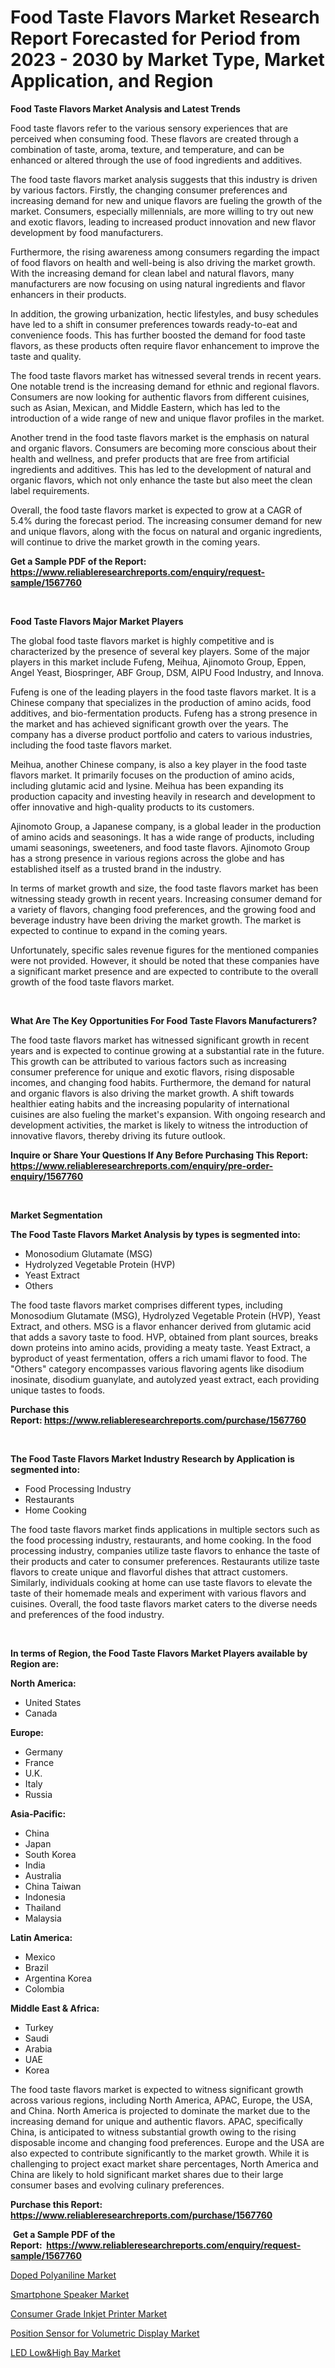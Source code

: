<p><h1>Food Taste Flavors Market Research Report Forecasted for Period from 2023 -  2030 by Market Type, Market Application, and Region</h1></p><p><strong>Food Taste Flavors Market Analysis and Latest Trends</strong></p>
<p><p>Food taste flavors refer to the various sensory experiences that are perceived when consuming food. These flavors are created through a combination of taste, aroma, texture, and temperature, and can be enhanced or altered through the use of food ingredients and additives.</p><p>The food taste flavors market analysis suggests that this industry is driven by various factors. Firstly, the changing consumer preferences and increasing demand for new and unique flavors are fueling the growth of the market. Consumers, especially millennials, are more willing to try out new and exotic flavors, leading to increased product innovation and new flavor development by food manufacturers.</p><p>Furthermore, the rising awareness among consumers regarding the impact of food flavors on health and well-being is also driving the market growth. With the increasing demand for clean label and natural flavors, many manufacturers are now focusing on using natural ingredients and flavor enhancers in their products.</p><p>In addition, the growing urbanization, hectic lifestyles, and busy schedules have led to a shift in consumer preferences towards ready-to-eat and convenience foods. This has further boosted the demand for food taste flavors, as these products often require flavor enhancement to improve the taste and quality.</p><p>The food taste flavors market has witnessed several trends in recent years. One notable trend is the increasing demand for ethnic and regional flavors. Consumers are now looking for authentic flavors from different cuisines, such as Asian, Mexican, and Middle Eastern, which has led to the introduction of a wide range of new and unique flavor profiles in the market.</p><p>Another trend in the food taste flavors market is the emphasis on natural and organic flavors. Consumers are becoming more conscious about their health and wellness, and prefer products that are free from artificial ingredients and additives. This has led to the development of natural and organic flavors, which not only enhance the taste but also meet the clean label requirements.</p><p>Overall, the food taste flavors market is expected to grow at a CAGR of 5.4% during the forecast period. The increasing consumer demand for new and unique flavors, along with the focus on natural and organic ingredients, will continue to drive the market growth in the coming years.</p></p>
<p><strong>Get a Sample PDF of the Report:&nbsp; <a href="https://www.reliableresearchreports.com/enquiry/request-sample/1567760">https://www.reliableresearchreports.com/enquiry/request-sample/1567760</a></strong></p>
<p>&nbsp;</p>
<p><strong>Food Taste Flavors Major Market Players</strong></p>
<p><p>The global food taste flavors market is highly competitive and is characterized by the presence of several key players. Some of the major players in this market include Fufeng, Meihua, Ajinomoto Group, Eppen, Angel Yeast, Biospringer, ABF Group, DSM, AIPU Food Industry, and Innova.</p><p>Fufeng is one of the leading players in the food taste flavors market. It is a Chinese company that specializes in the production of amino acids, food additives, and bio-fermentation products. Fufeng has a strong presence in the market and has achieved significant growth over the years. The company has a diverse product portfolio and caters to various industries, including the food taste flavors market.</p><p>Meihua, another Chinese company, is also a key player in the food taste flavors market. It primarily focuses on the production of amino acids, including glutamic acid and lysine. Meihua has been expanding its production capacity and investing heavily in research and development to offer innovative and high-quality products to its customers.</p><p>Ajinomoto Group, a Japanese company, is a global leader in the production of amino acids and seasonings. It has a wide range of products, including umami seasonings, sweeteners, and food taste flavors. Ajinomoto Group has a strong presence in various regions across the globe and has established itself as a trusted brand in the industry.</p><p>In terms of market growth and size, the food taste flavors market has been witnessing steady growth in recent years. Increasing consumer demand for a variety of flavors, changing food preferences, and the growing food and beverage industry have been driving the market growth. The market is expected to continue to expand in the coming years.</p><p>Unfortunately, specific sales revenue figures for the mentioned companies were not provided. However, it should be noted that these companies have a significant market presence and are expected to contribute to the overall growth of the food taste flavors market.</p></p>
<p>&nbsp;</p>
<p><strong>What Are The Key Opportunities For Food Taste Flavors Manufacturers?</strong></p>
<p><p>The food taste flavors market has witnessed significant growth in recent years and is expected to continue growing at a substantial rate in the future. This growth can be attributed to various factors such as increasing consumer preference for unique and exotic flavors, rising disposable incomes, and changing food habits. Furthermore, the demand for natural and organic flavors is also driving the market growth. A shift towards healthier eating habits and the increasing popularity of international cuisines are also fueling the market's expansion. With ongoing research and development activities, the market is likely to witness the introduction of innovative flavors, thereby driving its future outlook.</p></p>
<p><strong>Inquire or Share Your Questions If Any Before Purchasing This Report: <a href="https://www.reliableresearchreports.com/enquiry/pre-order-enquiry/1567760">https://www.reliableresearchreports.com/enquiry/pre-order-enquiry/1567760</a></strong></p>
<p>&nbsp;</p>
<p><strong>Market Segmentation</strong></p>
<p><strong>The Food Taste Flavors Market Analysis by types is segmented into:</strong></p>
<p><ul><li>Monosodium Glutamate (MSG)</li><li>Hydrolyzed Vegetable Protein (HVP)</li><li>Yeast Extract</li><li>Others</li></ul></p>
<p><p>The food taste flavors market comprises different types, including Monosodium Glutamate (MSG), Hydrolyzed Vegetable Protein (HVP), Yeast Extract, and others. MSG is a flavor enhancer derived from glutamic acid that adds a savory taste to food. HVP, obtained from plant sources, breaks down proteins into amino acids, providing a meaty taste. Yeast Extract, a byproduct of yeast fermentation, offers a rich umami flavor to food. The "Others" category encompasses various flavoring agents like disodium inosinate, disodium guanylate, and autolyzed yeast extract, each providing unique tastes to foods.</p></p>
<p><strong>Purchase this Report:&nbsp;<a href="https://www.reliableresearchreports.com/purchase/1567760">https://www.reliableresearchreports.com/purchase/1567760</a></strong></p>
<p>&nbsp;</p>
<p><strong>The Food Taste Flavors Market Industry Research by Application is segmented into:</strong></p>
<p><ul><li>Food Processing Industry</li><li>Restaurants</li><li>Home Cooking</li></ul></p>
<p><p>The food taste flavors market finds applications in multiple sectors such as the food processing industry, restaurants, and home cooking. In the food processing industry, companies utilize taste flavors to enhance the taste of their products and cater to consumer preferences. Restaurants utilize taste flavors to create unique and flavorful dishes that attract customers. Similarly, individuals cooking at home can use taste flavors to elevate the taste of their homemade meals and experiment with various flavors and cuisines. Overall, the food taste flavors market caters to the diverse needs and preferences of the food industry.</p></p>
<p>&nbsp;</p>
<p><strong>In terms of Region, the Food Taste Flavors Market Players available by Region are:</strong></p>
<p>
    <p> <strong> North America: </strong>
        <ul>
            <li>United States</li>
            <li>Canada</li>
        </ul>
        </p> 
    <p> <strong> Europe: </strong>
        <ul>
            <li>Germany</li>
            <li>France</li>
            <li>U.K.</li>
            <li>Italy</li>
            <li>Russia</li>
        </ul>
        </p> 
    <p> <strong> Asia-Pacific: </strong>
        <ul>
            <li>China</li>
            <li>Japan</li>
            <li>South Korea</li>
            <li>India</li>
            <li>Australia</li>
            <li>China Taiwan</li>
            <li>Indonesia</li>
            <li>Thailand</li>
            <li>Malaysia</li>
        </ul>
        </p> 
    <p> <strong> Latin America: </strong>
        <ul>
            <li>Mexico</li>
            <li>Brazil</li>
            <li>Argentina Korea</li>
            <li>Colombia</li>
        </ul>
        </p> 
    <p> <strong> Middle East & Africa: </strong>
        <ul>
            <li>Turkey</li>
            <li>Saudi</li>
            <li>Arabia</li>
            <li>UAE</li>
            <li>Korea</li>
        </ul>
    </p>
    </p>
<p><p>The food taste flavors market is expected to witness significant growth across various regions, including North America, APAC, Europe, the USA, and China. North America is projected to dominate the market due to the increasing demand for unique and authentic flavors. APAC, specifically China, is anticipated to witness substantial growth owing to the rising disposable income and changing food preferences. Europe and the USA are also expected to contribute significantly to the market growth. While it is challenging to project exact market share percentages, North America and China are likely to hold significant market shares due to their large consumer bases and evolving culinary preferences.</p></p>
<p><strong>Purchase this Report: <a href="https://www.reliableresearchreports.com/purchase/1567760">https://www.reliableresearchreports.com/purchase/1567760</a></strong></p>
<p>&nbsp;<strong>Get a Sample PDF of the Report:&nbsp;&nbsp;<a href="https://www.reliableresearchreports.com/enquiry/request-sample/1567760">https://www.reliableresearchreports.com/enquiry/request-sample/1567760</a></strong></p>
<p><strong></strong></p>
<p><p><a href="https://medium.com/@austynlemke1988/doped-polyaniline-market-size-growth-forecast-2023-2030-f006b715d318">Doped Polyaniline Market</a></p><p><a href="https://medium.com/@rosm15203/smartphone-speaker-market-size-growth-forecast-2023-2030-cc32279fc048">Smartphone Speaker Market</a></p><p><a href="https://www.linkedin.com/pulse/consumer-grade-inkjet-printer-market-research-report-provides-mn4pe/">Consumer Grade Inkjet Printer Market</a></p><p><a href="https://www.linkedin.com/pulse/position-sensor-volumetric-display-market-size-2023-2030-hn6ee/">Position Sensor for Volumetric Display Market</a></p><p><a href="https://www.linkedin.com/pulse/led-lowamphigh-bay-market-size-share-global-analysis-report-o0x3e/">LED Low&High Bay Market</a></p></p>